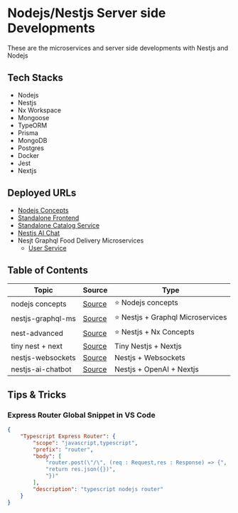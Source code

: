 # Nodejs/Nestjs Server side Developments

These are the microservices and server side developments with Nestjs and Nodejs

## Tech Stacks

- Nodejs
- Nestjs
- Nx Workspace
- Mongoose
- TypeORM
- Prisma
- MongoDB
- Postgres
- Docker
- Jest
- Nextjs

## Deployed URLs

- [Nodejs Concepts](https://nodejs-concepts.onrender.com)
- [Standalone Frontend](https://node-ms.vercel.app/)
- [Standalone Catalog Service](https://node-kafka-catalog.onrender.com/api/v1/catalog)
- [Nestjs AI Chat](https://nest-ai-chat.onrender.com/docs)
- Nesjt Graphql Food Delivery Microservices
  - [User Service](https://deli-user-service.onrender.com/graphql)

## Table of Contents

| Topic             | Source                                         | Type                               |
| ----------------- | ---------------------------------------------- | ---------------------------------- |
| nodejs concepts   | [Source](./node-concepts/)                     | ⭐️ Nodejs concepts                |
| nestjs-graphql-ms | [Source](./nest-graphql-ms/)                   | ⭐️ Nestjs + Graphql Microservices |
| nest-advanced     | [Source](./nest-advanced)                      | ⭐️ Nestjs + Nx Concepts           |
| tiny nest + next  | [Source](./tiny-nest-next/)                    | Tiny Nestjs + Nextjs               |
| nestjs-websockets | [Source](./standalone-apis/nestjs-websockets/) | Nestjs + Websockets                |
| nestjs-ai-chatbot | [Source](./standalone-apis/nestjs-ai-chatbot/) | Nestjs + OpenAI + Nextjs           |

## Tips & Tricks

### Express Router Global Snippet in VS Code

```json
{
	"Typescript Express Router": {
		"scope": "javascript,typescript",
		"prefix": "router",
		"body": [
			"router.post(\"/\", (req : Request,res : Response) => {",
			"return res.json({})",
			"})"
		],
		"description": "typescript nodejs router"
	}
}
```
